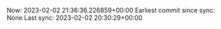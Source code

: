 Now: 2023-02-02 21:36:36.226859+00:00 Earliest commit since sync: None Last sync: 2023-02-02 20:30:29+00:00

